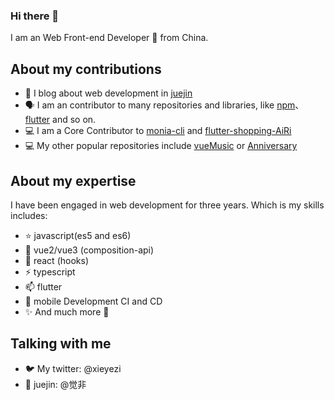 ### Hi there 👋

I am an Web Front-end Developer 🚀 from China.

## About my contributions

- 📝 I blog about web development in [juejin](https://juejin.cn/user/4248168660738606/posts)
- 🗣 I am an contributor to many repositories and libraries, like [npm](https://www.npmjs.com/package/monia-cli)、[flutter](https://pub.dev/packages/xyz_address_picker) and so on.
- 💻 I am a Core Contributor to [monia-cli](https://www.npmjs.com/package/monia-cli) and [flutter-shopping-AiRi](https://github.com/xieyezi/flutter-shopping-AiRi)
- 💻 My other popular repositories include [vueMusic](https://github.com/xieyezi/vueMusic) or [Anniversary](https://github.com/xieyezi/flutter-Anniversary)

## About my expertise
I have been engaged in web development for three years. Which is my skills includes:
- ⭐ javascript(es5 and es6)
- 🌱 vue2/vue3 (composition-api)
- 🍭 react (hooks)
- ⚡ typescript
- 📫 flutter
- 🤖 mobile Development CI and CD
- ✨ And much more 🙂

## Talking with me

- 🐦 My twitter: @xieyezi
- 💬 juejin: @觉非

